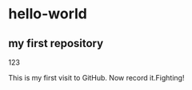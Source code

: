 # hello-world


## my first repository

123

This is my first visit to GitHub. Now record it.Fighting!
